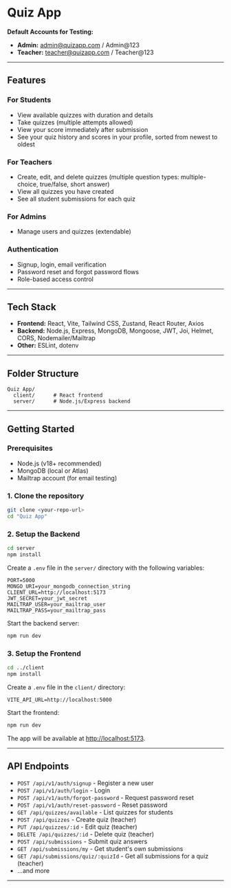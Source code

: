 # Quiz App

**Default Accounts for Testing:**

- **Admin:** admin@quizapp.com / Admin@123
- **Teacher:** teacher@quizapp.com / Teacher@123

---

## Features

### For Students
- View available quizzes with duration and details
- Take quizzes (multiple attempts allowed)
- View your score immediately after submission
- See your quiz history and scores in your profile, sorted from newest to oldest

### For Teachers
- Create, edit, and delete quizzes (multiple question types: multiple-choice, true/false, short answer)
- View all quizzes you have created
- See all student submissions for each quiz

### For Admins
- Manage users and quizzes (extendable)

### Authentication
- Signup, login, email verification
- Password reset and forgot password flows
- Role-based access control

---

## Tech Stack

- **Frontend:** React, Vite, Tailwind CSS, Zustand, React Router, Axios
- **Backend:** Node.js, Express, MongoDB, Mongoose, JWT, Joi, Helmet, CORS, Nodemailer/Mailtrap
- **Other:** ESLint, dotenv

---

## Folder Structure

```
Quiz App/
  client/      # React frontend
  server/      # Node.js/Express backend
```

---

## Getting Started

### Prerequisites

- Node.js (v18+ recommended)
- MongoDB (local or Atlas)
- Mailtrap account (for email testing)

### 1. Clone the repository

```bash
git clone <your-repo-url>
cd "Quiz App"
```

### 2. Setup the Backend

```bash
cd server
npm install
```

Create a `.env` file in the `server/` directory with the following variables:

```
PORT=5000
MONGO_URI=your_mongodb_connection_string
CLIENT_URL=http://localhost:5173
JWT_SECRET=your_jwt_secret
MAILTRAP_USER=your_mailtrap_user
MAILTRAP_PASS=your_mailtrap_pass
```

Start the backend server:

```bash
npm run dev
```

### 3. Setup the Frontend

```bash
cd ../client
npm install
```

Create a `.env` file in the `client/` directory:

```
VITE_API_URL=http://localhost:5000
```

Start the frontend:

```bash
npm run dev
```

The app will be available at [http://localhost:5173](http://localhost:5173).

---

## API Endpoints

- `POST /api/v1/auth/signup` - Register a new user
- `POST /api/v1/auth/login` - Login
- `POST /api/v1/auth/forgot-password` - Request password reset
- `POST /api/v1/auth/reset-password` - Reset password
- `GET /api/quizzes/available` - List quizzes for students
- `POST /api/quizzes` - Create quiz (teacher)
- `PUT /api/quizzes/:id` - Edit quiz (teacher)
- `DELETE /api/quizzes/:id` - Delete quiz (teacher)
- `POST /api/submissions` - Submit quiz answers
- `GET /api/submissions/my` - Get student's own submissions
- `GET /api/submissions/quiz/:quizId` - Get all submissions for a quiz (teacher)
- ...and more

---